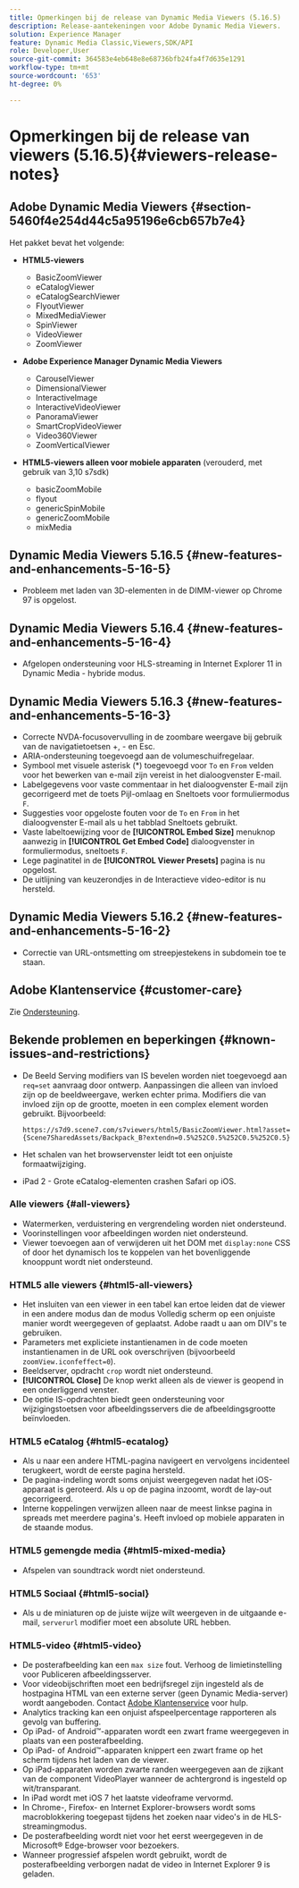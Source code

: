```yaml
---
title: Opmerkingen bij de release van Dynamic Media Viewers (5.16.5)
description: Release-aantekeningen voor Adobe Dynamic Media Viewers.
solution: Experience Manager
feature: Dynamic Media Classic,Viewers,SDK/API
role: Developer,User
source-git-commit: 364583e4eb648e8e68736bfb24fa4f7d635e1291
workflow-type: tm+mt
source-wordcount: '653'
ht-degree: 0%

---
```


# Opmerkingen bij de release van viewers (5.16.5){#viewers-release-notes}

<!-- Updated March 03, 2022 for the 5.16.5 release. Contact is Deepa Gupta-->

<!-- hide: yes
hidefromtoc: yes-->

<!-- robots: noindex
googlebot: noindex -->

## Adobe Dynamic Media Viewers {#section-5460f4e254d44c5a95196e6cb657b7e4}

Het pakket bevat het volgende:

* **HTML5-viewers**

   * BasicZoomViewer
   * eCatalogViewer
   * eCatalogSearchViewer
   * FlyoutViewer
   * MixedMediaViewer
   * SpinViewer
   * VideoViewer
   * ZoomViewer

* **Adobe Experience Manager Dynamic Media Viewers**

   * CarouselViewer
   * DimensionalViewer
   * InteractiveImage
   * InteractiveVideoViewer
   * PanoramaViewer
   * SmartCropVideoViewer
   * Video360Viewer
   * ZoomVerticalViewer

* **HTML5-viewers alleen voor mobiele apparaten** (verouderd, met gebruik van 3,10 s7sdk)

   * basicZoomMobile
   * flyout
   * genericSpinMobile
   * genericZoomMobile
   * mixMedia


## Dynamic Media Viewers 5.16.5 {#new-features-and-enhancements-5-16-5}

* Probleem met laden van 3D-elementen in de DIMM-viewer op Chrome 97 is opgelost.

## Dynamic Media Viewers 5.16.4 {#new-features-and-enhancements-5-16-4}

* Afgelopen ondersteuning voor HLS-streaming in Internet Explorer 11 in Dynamic Media - hybride modus.

## Dynamic Media Viewers 5.16.3 {#new-features-and-enhancements-5-16-3}

* Correcte NVDA-focusovervulling in de zoombare weergave bij gebruik van de navigatietoetsen +, - en Esc. <!-- (CQ-4290719) -->
* ARIA-ondersteuning toegevoegd aan de volumeschuifregelaar. <!--  (CQ-4324080) -->
* Symbool met visuele asterisk (*) toegevoegd voor `To` en `From` velden voor het bewerken van e-mail zijn vereist in het dialoogvenster E-mail. <!-- (CQ-4290935) -->
* Labelgegevens voor vaste commentaar in het dialoogvenster E-mail zijn gecorrigeerd met de toets Pijl-omlaag en Sneltoets voor formuliermodus `F`. <!-- (CQ-4290934) -->
* Suggesties voor opgeloste fouten voor de `To` en `From` in het dialoogvenster E-mail als u het tabblad Sneltoets gebruikt. <!-- (CQ-4290930) -->
* Vaste labeltoewijzing voor de **[!UICONTROL Embed Size]** menuknop aanwezig in **[!UICONTROL Get Embed Code]** dialoogvenster in formuliermodus, sneltoets `F`. <!-- (CQ-4290929) -->
* Lege paginatitel in de **[!UICONTROL Viewer Presets]** pagina is nu opgelost. <!-- (CQ-4290936) -->
* De uitlijning van keuzerondjes in de Interactieve video-editor is nu hersteld. <!-- (CQ-4330159) -->

## Dynamic Media Viewers 5.16.2 {#new-features-and-enhancements-5-16-2}

* Correctie van URL-ontsmetting om streepjestekens in subdomein toe te staan. <!-- (CQ-4327691) -->

## Adobe Klantenservice {#customer-care}

Zie [Ondersteuning](https://experienceleague.adobe.com/docs/dynamic-media-classic/using/intro/support.html#intro).

## Bekende problemen en beperkingen {#known-issues-and-restrictions}

* De Beeld Serving modifiers van IS bevelen worden niet toegevoegd aan `req=set` aanvraag door ontwerp. Aanpassingen die alleen van invloed zijn op de beeldweergave, werken echter prima. Modifiers die van invloed zijn op de grootte, moeten in een complex element worden gebruikt. Bijvoorbeeld:

   `https://s7d9.scene7.com/s7viewers/html5/BasicZoomViewer.html?asset= {Scene7SharedAssets/Backpack_B?extendn=0.5%252C0.5%252C0.5%252C0.5}`

* Het schalen van het browservenster leidt tot een onjuiste formaatwijziging.
* iPad 2 - Grote eCatalog-elementen crashen Safari op iOS.

### Alle viewers {#all-viewers}

* Watermerken, verduistering en vergrendeling worden niet ondersteund.
* Voorinstellingen voor afbeeldingen worden niet ondersteund.
* Viewer toevoegen aan of verwijderen uit het DOM met `display:none` CSS of door het dynamisch los te koppelen van het bovenliggende knooppunt wordt niet ondersteund.

### HTML5 alle viewers {#html5-all-viewers}

* Het insluiten van een viewer in een tabel kan ertoe leiden dat de viewer in een andere modus dan de modus Volledig scherm op een onjuiste manier wordt weergegeven of geplaatst. Adobe raadt u aan om DIV&#39;s te gebruiken.
* Parameters met expliciete instantienamen in de code moeten instantienamen in de URL ook overschrijven (bijvoorbeeld `zoomView.iconfeffect=0`).
* Beeldserver, opdracht `crop` wordt niet ondersteund.
* **[!UICONTROL Close]** De knop werkt alleen als de viewer is geopend in een onderliggend venster.
* De optie IS-opdrachten biedt geen ondersteuning voor wijzigingstoetsen voor afbeeldingsservers die de afbeeldingsgrootte beïnvloeden.

### HTML5 eCatalog {#html5-ecatalog}

* Als u naar een andere HTML-pagina navigeert en vervolgens incidenteel terugkeert, wordt de eerste pagina hersteld.
* De pagina-indeling wordt soms onjuist weergegeven nadat het iOS-apparaat is geroteerd. Als u op de pagina inzoomt, wordt de lay-out gecorrigeerd.
* Interne koppelingen verwijzen alleen naar de meest linkse pagina in spreads met meerdere pagina&#39;s. Heeft invloed op mobiele apparaten in de staande modus.

### HTML5 gemengde media {#html5-mixed-media}

* Afspelen van soundtrack wordt niet ondersteund.

### HTML5 Sociaal {#html5-social}

* Als u de miniaturen op de juiste wijze wilt weergeven in de uitgaande e-mail, `serverurl` modifier moet een absolute URL hebben.

### HTML5-video {#html5-video}

* De posterafbeelding kan een `max size` fout. Verhoog de limietinstelling voor Publiceren afbeeldingsserver.
* Voor videobijschriften moet een bedrijfsregel zijn ingesteld als de hostpagina HTML van een externe server (geen Dynamic Media-server) wordt aangeboden. Contact [Adobe Klantenservice](https://experienceleague.adobe.com/docs/dynamic-media-classic/using/intro/support.html#intro) voor hulp.
* Analytics tracking kan een onjuist afspeelpercentage rapporteren als gevolg van buffering.
* Op iPad- of Android™-apparaten wordt een zwart frame weergegeven in plaats van een posterafbeelding.
* Op iPad- of Android™-apparaten knippert een zwart frame op het scherm tijdens het laden van de viewer.
* Op iPad-apparaten worden zwarte randen weergegeven aan de zijkant van de component VideoPlayer wanneer de achtergrond is ingesteld op wit/transparant.
* In iPad wordt met iOS 7 het laatste videoframe vervormd.
* In Chrome-, Firefox- en Internet Explorer-browsers wordt soms macroblokkering toegepast tijdens het zoeken naar video&#39;s in de HLS-streamingmodus.
* De posterafbeelding wordt niet voor het eerst weergegeven in de Microsoft® Edge-browser voor bezoekers.
* Wanneer progressief afspelen wordt gebruikt, wordt de posterafbeelding verborgen nadat de video in Internet Explorer 9 is geladen.

